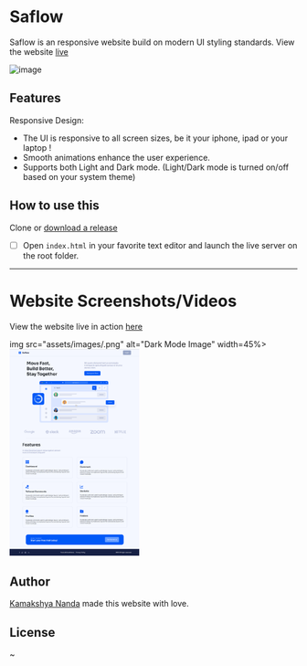# Saflow
Saflow is an responsive website build on modern UI styling standards. View the website [live](https://ihasfishandchips.github.io/)

![image](https://user-images.githubusercontent.com/91257779/189165457-0d43c3af-6318-4719-81a2-755a8331946e.png)


## Features

Responsive Design:

 - The UI is responsive to all screen sizes, be it your iphone, ipad or your laptop !
 - Smooth animations enhance the user experience.
 - Supports both Light and Dark mode. (Light/Dark mode is turned on/off based on your system theme)

## How to use this

Clone or [download a release](https://github.com/IHasFishAndChips/Saflow/)


 - [ ] Open `index.html` in your favorite text editor and launch the live server on the root folder.


---

# Website Screenshots/Videos

View the website live in action [here](https://ihasfishandchips.github.io/)

img src="assets/images/.png" alt="Dark Mode Image" width=45%>   <img src = "assets/images/Light.png" alt="Light Mode Image" width=45%>



## Author

[Kamakshya Nanda](https://github.com/IHasFishAndChips/) made this website with love.

## License

~
